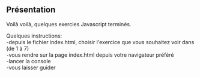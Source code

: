 ## Présentation

Voilà voilà, quelques exercies Javascript terminés.

Quelques instructions:<br>
-depuis le fichier index.html, choisir l'exercice que vous souhaitez voir dans <script src="script_X.js"></script> (de 1 à 7)<br>
-vous rendre sur la page index.html depuis votre navigateur préféré<br>
-lancer la console<br>
-vous laisser guider
